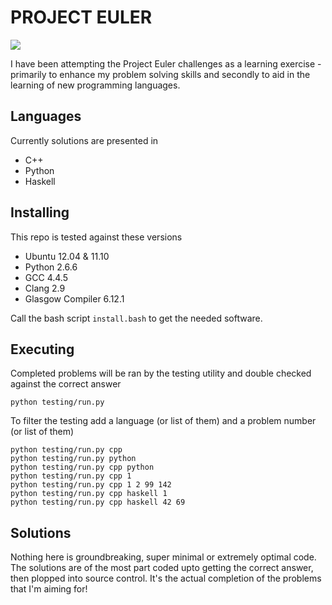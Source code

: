 # PROJECT EULER
<img src="http://projecteuler.net/profile/nathanrosspowell.png" />

I have been attempting the Project Euler challenges as a learning exercise - 
primarily to enhance my problem solving skills
and secondly to aid in the learning of new programming languages.

## Languages
Currently solutions are presented in

* C++
* Python
* Haskell

## Installing
This repo is tested against these versions

* Ubuntu 12.04 & 11.10
* Python 2.6.6
* GCC 4.4.5
* Clang 2.9
* Glasgow Compiler 6.12.1

Call the bash script `install.bash` to get the needed software.

## Executing
Completed problems will be ran by the testing utility and double checked against the correct answer

    python testing/run.py

To filter the testing add a language (or list of them) and a problem number (or list of them)

    python testing/run.py cpp
    python testing/run.py python
    python testing/run.py cpp python
    python testing/run.py cpp 1
    python testing/run.py cpp 1 2 99 142
    python testing/run.py cpp haskell 1
    python testing/run.py cpp haskell 42 69


## Solutions

Nothing here is groundbreaking, super minimal or extremely optimal code.
The solutions are of the most part coded upto getting the correct answer, then plopped into source control.
It's the actual completion of the problems that I'm aiming for!
